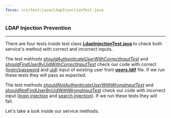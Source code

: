 ```yaml
---
focus: src/test/java/LdapInjectionTest.java
---
```


### LDAP Injection Prevention
___

There are four tests inside test class **[LdapInjectionTest.java](src/test/java/LdapInjectionTest.java)** to check both service's method with correct and incorrect inputs.


The test methods *[shouldAuthenticateUserWithCorrectInputTest](src/test/java/LdapInjectionTest.java:27-32)*
and *[shouldFindUserByUidWithCorrectInputTest](src/test/java/LdapInjectionTest.java:43-50)* check our code with correct ([login/password](src/test/java/LdapInjectionTest.java:28-29) and [uid](src/test/java/LdapInjectionTest.java:44)) input of existing user from **[users.ldif](src/main/resources/users.ldif)** file.
If we run these tests they will pass as expected.


The test methods *[shouldNotAuthenticateUserWithWrongInputTest](src/test/java/LdapInjectionTest.java:35-40)*
and [shouldNotFindUserByUidWithWrongInputTest](src/test/java/LdapInjectionTest.java:53-59) check our code with incorrect input ([login injection](src/test/java/LdapInjectionTest.java:36-37) and [search injection](src/test/java/LdapInjectionTest.java:54)).
If we run these tests they will fail.


Let's take a look inside our service methods.